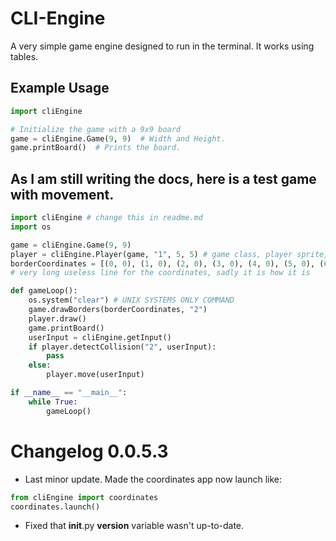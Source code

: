 # CLI-Engine

A very simple game engine designed to run in the terminal. It works using tables.

## Example Usage

```python
import cliEngine

# Initialize the game with a 9x9 board
game = cliEngine.Game(9, 9)  # Width and Height.
game.printBoard()  # Prints the board.
```

## As I am still writing the docs, here is a test game with movement.
```python
import cliEngine # change this in readme.md
import os

game = cliEngine.Game(9, 9)
player = cliEngine.Player(game, "1", 5, 5) # game class, player sprite, and pos x and y
borderCoordinates = [(0, 0), (1, 0), (2, 0), (3, 0), (4, 0), (5, 0), (6, 0), (7, 0), (8, 0), (0, 1), (8, 1), (0, 2), (8, 2), (0, 3), (8, 3), (0, 4), (8, 4), (0, 5), (8, 5), (0, 6), (8, 6), (0, 7), (8, 7), (0, 8), (1, 8), (2, 8), (3, 8), (4, 8), (5, 8), (6, 8), (7, 8), (8, 8)]
# very long useless line for the coordinates, sadly it is how it is

def gameLoop():
    os.system("clear") # UNIX SYSTEMS ONLY COMMAND
    game.drawBorders(borderCoordinates, "2")
    player.draw()
    game.printBoard()
    userInput = cliEngine.getInput()
    if player.detectCollision("2", userInput):
        pass
    else:
        player.move(userInput)

if __name__ == "__main__":
    while True:
        gameLoop()
```

# Changelog 0.0.5.3
- Last minor update. Made the coordinates app now launch like:
```python
from cliEngine import coordinates
coordinates.launch()
```
- Fixed that __init__.py __version__ variable wasn't up-to-date.